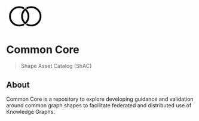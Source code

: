 <img src="./docs/images/commoncorelogo.png" width="100">

# Common Core
> Shape Asset Catalog (ShAC)

## About

Common Core is a repository to explore developing guidance and validation around common graph shapes
to facilitate federated and distributed use of Knowledge Graphs.


